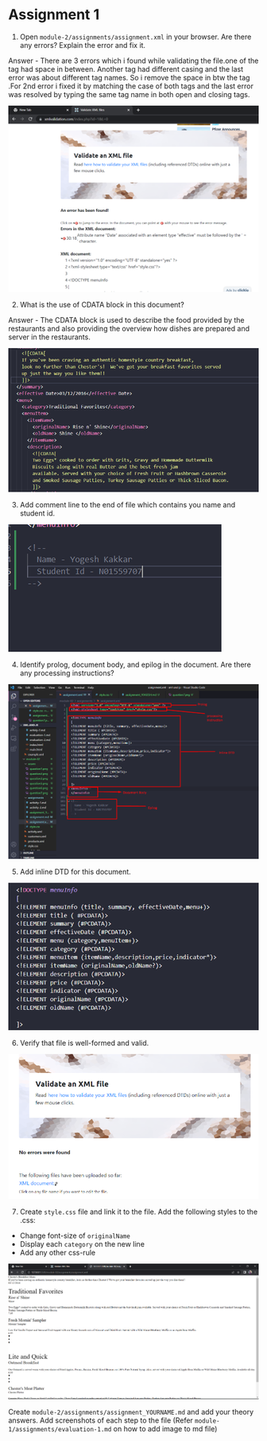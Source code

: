 # Assignment 1

1. Open `module-2/assignments/assignment.xml` in your browser. Are there any errors? Explain the error and fix it.

Answer - There are 3 errors which i found while validating the file.one of the tag <effective date> had space in between. Another tag had different casing and the last error was about different tag names. So i remove the space in btw the tag .For 2nd error i fixed it by matching the case of both tags and the last error was resolved by typing the same tag name in both open and closing tags.

![image info](../assets/question1.png)


2. What is the use of CDATA block in this document?

Answer - The CDATA block is used to describe the food provided by the restaurants and also providing the overview how dishes are prepared and server in the restaurants. 

![image info](../assets/question2.png)

3. Add comment line to the end of file which contains you name and student id.

![image info](../assets/question3.png)


4. Identify prolog, document body, and epilog in the document. Are there any processing instructions?

![image info](../assets/question4.png)

5. Add inline DTD for this document.

![image info](../assets/question5.png)


6. Verify that file is well-formed and valid.

![image info](../assets/question6.png)


7. Create `style.css` file and link it to the file. Add the following styles to the .css:

- Change font-size of `originalName`
- Display each `category` on the new line
- Add any other css-rule

![image info](../assets/question7.png)

Create `module-2/assignments/assignment_YOURNAME.md` and add your theory answers. Add screenshots of each step to the file (Refer `module-1/assignments/evaluation-1.md` on how to add image to md file)
